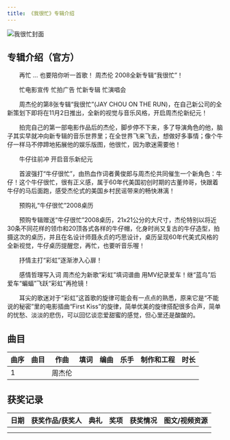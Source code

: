 ```yaml
---
title: 《我很忙》专辑介绍
---
```

![我很忙封面](//yt.jaychou.wiki/专辑封面/08_我很忙/08_我很忙_AppleMusic.webp "我很忙封面")
## 专辑介绍（官方）
　　再忙 … 也要陪你听一首歌！ 周杰伦 2008全新专辑“我很忙”！

　　忙电影宣传 忙拍广告 忙新专辑 忙演唱会

　　周杰伦的第8张专辑“我很忙”(JAY CHOU ON THE RUN)，在自己新公司的全新策划下即将在11月2日推出，全新的视觉与音乐风格，开启周杰伦新纪元！

　　拍完自己的第一部电影作品后的杰伦，脚步停不下来，多了导演角色的他，脑子其实早就冲向新专辑的音乐世界里；在全世界飞来飞去，想做好多事情；像个牛仔一样马不停蹄地拓展他的娱乐版图，他很忙，因为歌迷需要他！

　　牛仔往前冲 开启音乐新纪元

　　首波强打“牛仔很忙”，由热血作词者黄俊郎与周杰伦共同催生一个新角色：牛仔！这个牛仔很忙，很有正义感，属于60年代美国初创时期的古董帅哥，快跟着牛仔的马后面跑，感受杰伦式的美国乡村民谣带来的畅快淋漓！

　　预购礼“牛仔很忙”2008桌历

　　预购专辑赠送“牛仔很忙”2008桌历，21x21公分的大尺寸，杰伦特别以将近30条不同花样的领巾和20顶各式各样的牛仔帽，化身时尚又复古的牛仔造型，拍摄这次的桌历，并且在名设计师聂永贞的巧思设计，桌历呈现60年代美式风格的全新视觉，牛仔桌历提醒您，再忙，也要听音乐喔！

　　抒情主打“彩虹”逐渐渗入心扉！

　　感情哲理写入词 周杰伦为新歌“彩虹”填词谱曲 用MV纪录爱车！继“蓝鸟”后 爱车“蝙蝠”飞跃“彩虹”再抢镜！

　　耳尖的歌迷对于“彩虹”这首歌的旋律可能会有一点点的熟悉，原来它是“不能说的秘密”里的电影插曲“First Kiss”的旋律，简单优美的旋律搭配很多合声，简单的忧愁、淡淡的悲伤，可以回忆谈恋爱甜蜜的感觉，但心里还是酸酸的。


## 曲目
| 曲序|曲目|作曲|填词|编曲|乐手|制作和工程|时长|
| ------ | ------ | ------ | ------ | ------ | ------ | ------ | ------ |
| 1  |  </br> | 周杰伦  | |   |   |   |  |


## 获奖记录
| 日期|获奖作品/获奖人|典礼|奖项|获奖情况|图文/视频资源|
| ------ | ------ | ------ | ------ | ------ | ------ |
|   |  |   |  |   |   |
|   |  |   |  |   |   |

